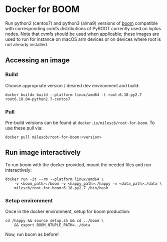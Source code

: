 # Docker for BOOM

Run python2 (centos7) and python3 (alma9) versions of [boom](https://gitlab.cern.ch/ATauLeptonAnalysiS/boom) compatible with corresponding cvmfs distributions of PyROOT currently used on lxplus nodes. Note that cvmfs should be used when applicable; these images are used to run for instance on macOS arm devices or on devices where root is not already installed. 

## Accessing an image

### Build

Choose appropriate version / desired dev environment and build:

```
docker buildx build --platform linux/amd64 -t root:6.18-py2.7 root6.18.04-python2.7-centos7
```

### Pull

Pre-build versions can be found at `docker.io/milescb/root-for-boom`. To use these pull via:

```
docker pull milescb/root-for-boom:<version>
```

## Run image interactively

To run boom with the docker provided, mount the needed files and run interactively:

```
docker run -it --rm --platform linux/amd64 \
    -v <boom_path>:/boom -v <happy_path>:/happy -v <data_path>:/data \
    milescb/root-for-boom:6.18-py2.7 /bin/bash
```
### Setup environment

Once in the docker environment, setup for boom production:

```
cd /happy && source setup.sh && cd ../boom \
    && export BOOM_NTUPLE_PATH=../data
```

Now, run boom as before!
